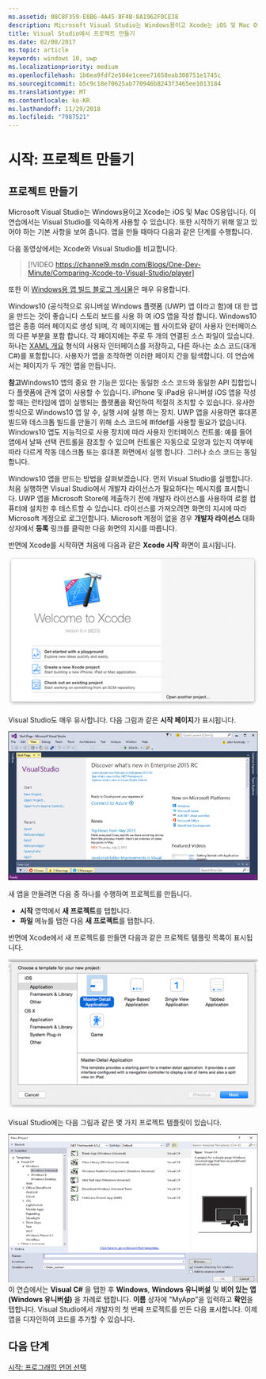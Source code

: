 ```yaml
---
ms.assetid: 08C8F359-E8B6-4A45-8F4B-8A1962F0CE38
description: Microsoft Visual Studio는 Windows용이고 Xcode는 iOS 및 Mac OS용입니다. 이 연습에서는 Visual Studio를 익숙하게 사용할 수 있습니다.
title: Visual Studio에서 프로젝트 만들기
ms.date: 02/08/2017
ms.topic: article
keywords: windows 10, uwp
ms.localizationpriority: medium
ms.openlocfilehash: 1b6ea9fdf2e504e1ceee71658eab308751e1745c
ms.sourcegitcommit: b5c9c18e70625ab770946b8243f3465ee1013184
ms.translationtype: MT
ms.contentlocale: ko-KR
ms.lasthandoff: 11/29/2018
ms.locfileid: "7987521"
---
```

# <a name="getting-started-creating-a-project"></a>시작: 프로젝트 만들기

## <a name="creating-a-project"></a>프로젝트 만들기

Microsoft Visual Studio는 Windows용이고 Xcode는 iOS 및 Mac OS용입니다. 이 연습에서는 Visual Studio를 익숙하게 사용할 수 있습니다. 또한 시작하기 위해 알고 있어야 하는 기본 사항을 보여 줍니다. 앱을 만들 때마다 다음과 같은 단계를 수행합니다.

다음 동영상에서는 Xcode와 Visual Studio를 비교합니다.

> [!VIDEO https://channel9.msdn.com/Blogs/One-Dev-Minute/Comparing-Xcode-to-Visual-Studio/player]

또한 이 [Windows용 앱 빌드 블로그 게시물](https://blogs.windows.com/buildingapps/2016/01/27/visual-studio-walkthrough-for-ios-developers/)은 매우 유용합니다.

Windows10 (공식적으로 유니버설 Windows 플랫폼 (UWP) 앱 이라고 함)에 대 한 앱을 만드는 것이 좋습니다 스토리 보드를 사용 하 여 iOS 앱을 작성 합니다. Windows10 앱은 종종 여러 페이지로 생성 되며, 각 페이지에는 웹 사이트와 같이 사용자 인터페이스의 다른 부분을 포함 합니다. 각 페이지에는 주로 두 개의 연결된 소스 파일이 있습니다. 하나는 [XAML 개요](https://msdn.microsoft.com/library/windows/apps/mt185595) 형식의 사용자 인터페이스를 저장하고, 다른 하나는 소스 코드(대개 C#)를 포함합니다. 사용자가 앱을 조작하면 이러한 페이지 간을 탐색합니다. 이 연습에서는 페이지가 두 개인 앱을 만듭니다.

**참고**Windows10 앱의 중요 한 기능은 있다는 동일한 소스 코드와 동일한 API 집합입니다 플랫폼에 관계 없이 사용할 수 있습니다. iPhone 및 iPad용 유니버설 iOS 앱을 작성할 때는 런타임에 앱이 실행되는 플랫폼을 확인하여 적절히 조치할 수 있습니다. 유사한 방식으로 Windows10 앱 알 수, 실행 시에 실행 하는 장치. UWP 앱을 사용하면 휴대폰 빌드와 데스크톱 빌드를 만들기 위해 소스 코드에 \#ifdef를 사용할 필요가 없습니다. Windows10 앱도 지능적으로 사용 장치에 따라 사용자 인터페이스 컨트롤: 예를 들어 앱에서 날짜 선택 컨트롤을 참조할 수 있으며 컨트롤은 자동으로 모양과 있는지 여부에 따라 다르게 작동 데스크톱 또는 휴대폰 화면에서 실행 합니다. 그러나 소스 코드는 동일합니다.

Windows10 앱을 만드는 방법을 살펴보겠습니다. 먼저 Visual Studio를 실행합니다. 처음 실행하면 Visual Studio에서 개발자 라이선스가 필요하다는 메시지를 표시합니다. UWP 앱을 Microsoft Store에 제출하기 전에 개발자 라이선스를 사용하여 로컬 컴퓨터에 설치한 후 테스트할 수 있습니다. 라이선스를 가져오려면 화면의 지시에 따라 Microsoft 계정으로 로그인합니다. Microsoft 계정이 없을 경우 **개발자 라이선스** 대화 상자에서 **등록** 링크를 클릭한 다음 화면의 지시를 따릅니다.

반면에 Xcode를 시작하면 처음에 다음과 같은 **Xcode 시작** 화면이 표시됩니다.

![Xcode 시작 화면](images/ios-to-uwp/ios-to-uwp-xcode-welcome.png)

Visual Studio도 매우 유사합니다. 다음 그림과 같은 **시작 페이지**가 표시됩니다.

![Visual Studio 시작 화면](images/ios-to-uwp/ios-to-uwp-vs-welcome.png)

새 앱을 만들려면 다음 중 하나를 수행하여 프로젝트를 만듭니다.

-   **시작** 영역에서 **새 프로젝트**를 탭합니다.
-   **파일** 메뉴를 탭한 다음 **새 프로젝트**를 탭합니다.

반면에 Xcode에서 새 프로젝트를 만들면 다음과 같은 프로젝트 템플릿 목록이 표시됩니다.

![Xcode 새 프로젝트 대화 상자](images/ios-to-uwp/ios-to-uwp-xcode-choose-template.png)

Visual Studio에는 다음 그림과 같은 몇 가지 프로젝트 템플릿이 있습니다.

![visual studio 새 프로젝트 대화 상자 ](images/ios-to-uwp/ios-to-uwp-vs-choose-template.png)이 연습에서는 **Visual C#** 을 탭한 후 **Windows**, **Windows 유니버설** 및 **비어 있는 앱(Windows 유니버설)** 을 차례로 탭합니다. **이름** 상자에 "MyApp"을 입력하고 **확인**을 탭합니다. Visual Studio에서 개발자의 첫 번째 프로젝트를 만든 다음 표시합니다. 이제 앱을 디자인하여 코드를 추가할 수 있습니다.

## <a name="next-step"></a>다음 단계

[시작: 프로그래밍 언어 선택](getting-started-choosing-a-programming-language.md)
